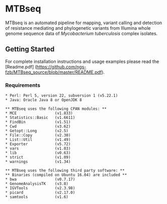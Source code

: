 # MTBseq

MTBseq is an automated pipeline for mapping, variant calling and detection of resistance mediating and phylogenetic variants from Illumina whole genome sequence data of *Mycobacterium tuberculosis* complex isolates.

## Getting Started

For complete installation instructions and usage examples please read the [Readme.pdf] (https://github.com/ngs-fzb/MTBseq_source/blob/master/README.pdf).

### Requirements

```
* Perl: Perl 5, version 22, subversion 1 (v5.22.1)
* Java: Oracle Java 8 or OpenJDK 8

** MTBseq uses the following CPAN modules: **
* MCE                 (v1.833)
* Statistics::Basic   (v1.6611)
* FindBin             (v1.51)
* Cwd                 (v3.62)
* Getopt::Long        (v2.5)
* File::Copy          (v2.30)
* List::Util          (v1.49)
* Exporter            (v5.72)
* vars                (v1.03)
* lib                 (v0.63)
* strict              (v1.09)
* warnings            (v1.34)

** MTBseq uses the following third party software: **
** Binaries (compiled on Ubuntu 16.04) are included **
* bwa                 (v0.7.17)
* GenomeAnalysisTK    (v3.8)
* IGVTools            (v2.3.98)
* picard              (v2.17.0)
* samtools            (v1.6)
```
